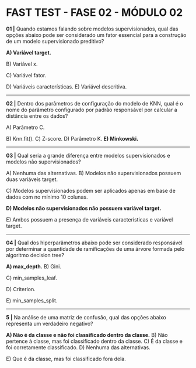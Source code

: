# FAST TEST - FASE 02 - MÓDULO 02

**01 |** Quando estamos falando sobre modelos supervisionados, qual das opções abaixo pode ser considerado um fator essencial para a construção de um modelo supervisionado preditivo?

**A) Variável target.**

B) Variável x.

C) Variável fator.

D) Variáveis características.
E) Variável descritiva.

---

**02 |** Dentro dos parâmetros de configuração do modelo de KNN, qual é o nome do parâmetro configurado por padrão responsável por calcular a distância entre os dados?

A) Parâmetro C.

B) Knn.fit().
C) Z-score.
D) Parâmetro K.
**E) Minkowski.**

---

**03 |**  Qual seria a grande diferença entre modelos supervisionados e modelos não supervisionados?

A) Nenhuma das alternativas.
B) Modelos não supervisionados possuem duas variáveis target.

C) Modelos supervisionados podem ser aplicados apenas em base de dados com no mínimo 10 colunas.

**D) Modelos não supervisionados não possuem variável target.**

E) Ambos possuem a presença de variáveis características e variável target.

---

**04 |** Qual dos hiperparâmetros abaixo pode ser considerado responsável por determinar a quantidade de ramificações de uma árvore formada pelo algoritmo decision tree?

**A) max_depth.**
B) Gini.

C) min_samples_leaf.

D) Criterion.

E) min_samples_split.

---

**5 |** Na análise de uma matriz de confusão, qual das opções abaixo representa um verdadeiro negativo?

**A) Não é da classe e não foi classificado dentro da classe.**
B) Não pertence à classe, mas foi classificado dentro da classe.
C) É da classe e foi corretamente classificado.
D) Nenhuma das alternativas.

E) Que é da classe, mas foi classificado fora dela.